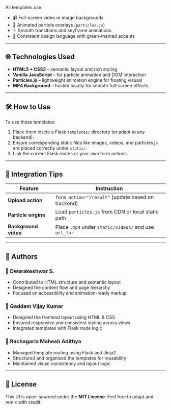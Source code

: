 
All templates use:

- 📹 Full-screen video or image backgrounds  
- 💫 Animated particle overlays (`particles.js`)  
- ✨ Smooth transitions and keyframe animations  
- 🎨 Consistent design language with green-themed accents

---

## 🌐 Technologies Used

- **HTML5 + CSS3** – semantic layout and rich styling  
- **Vanilla JavaScript** – for particle animation and DOM interaction  
- **Particles.js** – lightweight animation engine for floating visuals  
- **MP4 Background** – hosted locally for smooth full-screen effects  

---

## 🛠 How to Use

To use these templates:

1. Place them inside a Flask `templates/` directory (or adapt to any backend).  
2. Ensure corresponding static files like images, videos, and particles.js are placed correctly under `static/`.  
3. Link the correct Flask routes or your own form actions.

---

## 🚀 Integration Tips

| Feature | Instruction |
|--------|-------------|
| **Upload action** | `form action="/result"` (update based on backend) |
| **Particle engine** | Load `particles.js` from CDN or local static path |
| **Background video** | Place `.mp4` under `static/videos/` and use `url_for` |

---

## 👥 Authors

### 🔹 Dwarakeshwar S.
- Contributed to HTML structure and semantic layout  
- Designed the content flow and page hierarchy  
- Focused on accessibility and animation-ready markup

### 🔹 Gaddam Vijay Kumar
- Designed the frontend layout using HTML & CSS  
- Ensured responsive and consistent styling across views  
- Integrated templates with Flask route logic

### 🔹 Rachagarla Mahesh Adithya
- Managed template routing using Flask and Jinja2  
- Structured and organized the templates for reusability  
- Maintained visual consistency and layout logic

---

## 📄 License

This UI is open-sourced under the **MIT License**. Feel free to adapt and remix with credit.
